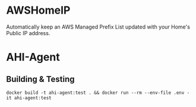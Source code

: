 # AWSHomeIP
Automatically keep an AWS Managed Prefix List updated with your Home's Public IP address.

# AHI-Agent

## Building & Testing
```docker build -t ahi-agent:test . && docker run --rm --env-file .env -it ahi-agent:test```
